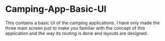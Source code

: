 # Camping-App-Basic-UI
This contains a basic UI of the camping applications. I have only made the three main screen just to make you familiar with the concept of this application and the way its routing is done and layouts are designed.
